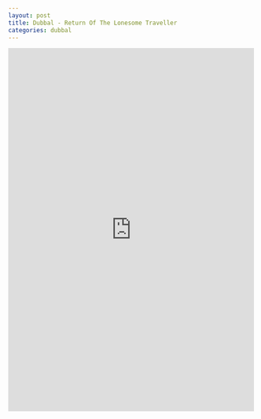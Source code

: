 ```yaml
---
layout: post
title: Dubbal - Return Of The Lonesome Traveller
categories: dubbal
---
```

<div class="bandcamp-container">
  <iframe style="border: 0; width: 500px; height: 738px;" src="https://bandcamp.com/EmbeddedPlayer/album=866792602/size=large/bgcol=ffffff/linkcol=0687f5/transparent=true/" seamless><a href="https://kevellis.bandcamp.com/album/the-return-of-the-lonesome-traveller">The Return Of The Lonesome Traveller by Dubbal</a></iframe>
</div>

